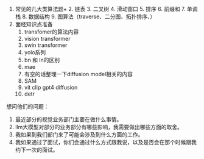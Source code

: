 1. 常见的几大类算法题+
   2. 链表
   3. 二叉树
   4. 滑动窗口
   5. 排序
   6. 前缀和
   7. 单调栈
   8. 数据结构
   9. 图算法（traverse、二分图、拓扑排序、）
2. 面经知识点准备
   1. transfomer的算法内容
   2. vision transformer
   3. swin transformer
   4. yolo系列
   5. bn 和 ln的区别
   6. mae
   7. 有空的话整理一下diffusion model相关的内容
   8. SAM
   9. vit clip gpt4 diffusion
   10. detr

想问他们的问题：
1. 最近部分的视觉业务部门主要在做什么事情。
2. llm大模型对部分的业务部分有哪些影响，我需要做出哪些方面的取舍。
3. 我如果到我们部门来了可能会涉及到什么方面的工作。
4. 我如果通过了面试，你们会通过什么方式跟我说，以及是否会在那个时候跟我约下一次的面试。